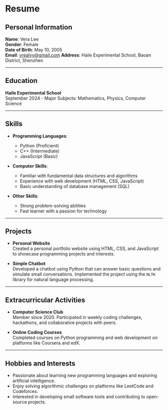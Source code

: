 # Resume

## Personal Information

**Name**: Vera Lee  
**Gender**: Female  
**Date of Birth**: May 10, 2005  
**Email**: vrealyy@gmail.com 
**Address**: Haile Experimental School, Baoan District, Shenzhen

---

## Education

**Haile Experimental School**  
September 2024 -
Major Subjects: Mathematics, Physics, Computer Science

---

## Skills

- **Programming Languages**:  
  - Python (Proficient)  
  - C++ (Intermediate)  
  - JavaScript (Basic)

- **Computer Skills**:  
  - Familiar with fundamental data structures and algorithms  
  - Experience with web development (HTML, CSS, JavaScript)  
  - Basic understanding of database management (SQL)  

- **Other Skills**:  
  - Strong problem-solving abilities  
  - Fast learner with a passion for technology

---

## Projects

- **Personal Website**  
  Created a personal portfolio website using HTML, CSS, and JavaScript to showcase programming projects and interests.

- **Simple Chatbot**  
  Developed a chatbot using Python that can answer basic questions and simulate small conversations. Implemented the project using the `NLTK` library for natural language processing.

---

## Extracurricular Activities

- **Computer Science Club**  
  Member since 2020. Participated in weekly coding challenges, hackathons, and collaborative projects with peers.

- **Online Coding Courses**  
  Completed courses on Python programming and web development on platforms like Coursera and edX.

---

## Hobbies and Interests

- Passionate about learning new programming languages and exploring artificial intelligence.  
- Enjoy solving algorithmic challenges on platforms like LeetCode and Codeforces.  
- Interested in developing small software tools and contributing to open-source projects.
